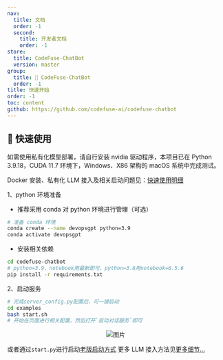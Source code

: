 ```yaml
---
nav:
  title: 文档
  order: -1
  second:
    title: 开发者文档
    order: -1
store:
  title: CodeFuse-ChatBot
  version: master
group:
  title: 🌱 CodeFuse-ChatBot
  order: -1
title: 快速开始
order: -1
toc: content
github: https://github.com/codefuse-ai/codefuse-chatbot
---
```


## 🚀 快速使用

如需使用私有化模型部署，请自行安装 nvidia 驱动程序，本项目已在 Python 3.9.18，CUDA 11.7 环境下，Windows、X86 架构的 macOS 系统中完成测试。

Docker 安装、私有化 LLM 接入及相关启动问题见：[快速使用明细](/zh-CN/docs/developer-docs/CodeFuse-ChatBot/master/start-detail)

1、python 环境准备

- 推荐采用 conda 对 python 环境进行管理（可选）

```bash
# 准备 conda 环境
conda create --name devopsgpt python=3.9
conda activate devopsgpt
```

- 安装相关依赖

```bash
cd codefuse-chatbot
# python=3.9，notebook用最新即可，python=3.8用notebook=6.5.6
pip install -r requirements.txt
```

2、启动服务

```bash
# 完成server_config.py配置后，可一键启动
cd examples
bash start.sh
# 开始在页面进行相关配置，然后打开`启动对话服务`即可
```

<div align=center>
  <img src="https://mdn.alipayobjects.com/huamei_bvbxju/afts/img/A*XLHIR7loM2oAAAAAAAAAAAAADlHYAQ/original" alt="图片">
</div>

或者通过`start.py`进行启动[老版启动方式](/zh-CN/docs/developer-docs/CodeFuse-ChatBot/master/start-detail)
更多 LLM 接入方法见[更多细节...](/zh-CN/docs/developer-docs/CodeFuse-ChatBot/master/fastchat)
<br>
